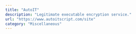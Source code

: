 ```yaml
---
title: "AutoIT"
description: "Legitimate executable encryption service."
url: "https://www.autoitscript.com/site"
category: "Miscellaneous"
---
```

